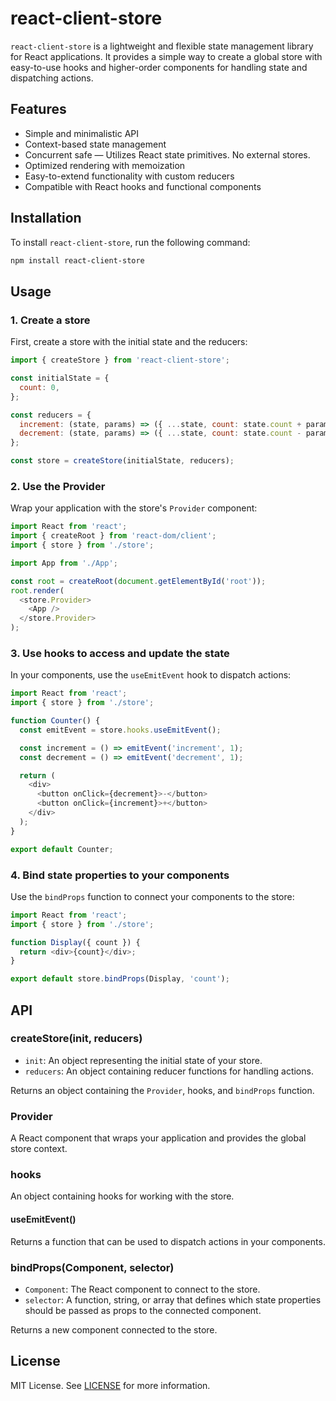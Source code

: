 # react-client-store

`react-client-store` is a lightweight and flexible state management library for React applications. It provides a simple way to create a global store with easy-to-use hooks and higher-order components for handling state and dispatching actions.

## Features

- Simple and minimalistic API
- Context-based state management
- Concurrent safe — Utilizes React state primitives. No external stores.
- Optimized rendering with memoization
- Easy-to-extend functionality with custom reducers
- Compatible with React hooks and functional components

## Installation

To install `react-client-store`, run the following command:

```bash
npm install react-client-store
```

## Usage

### 1. Create a store

First, create a store with the initial state and the reducers:

```javascript
import { createStore } from 'react-client-store';

const initialState = {
  count: 0,
};

const reducers = {
  increment: (state, params) => ({ ...state, count: state.count + params }),
  decrement: (state, params) => ({ ...state, count: state.count - params }),
};

const store = createStore(initialState, reducers);
```

### 2. Use the Provider

Wrap your application with the store's `Provider` component:

```javascript
import React from 'react';
import { createRoot } from 'react-dom/client';
import { store } from './store';

import App from './App';

const root = createRoot(document.getElementById('root'));
root.render(
  <store.Provider>
    <App />
  </store.Provider>
);
```

### 3. Use hooks to access and update the state

In your components, use the `useEmitEvent` hook to dispatch actions:

```javascript
import React from 'react';
import { store } from './store';

function Counter() {
  const emitEvent = store.hooks.useEmitEvent();

  const increment = () => emitEvent('increment', 1);
  const decrement = () => emitEvent('decrement', 1);

  return (
    <div>
      <button onClick={decrement}>-</button>
      <button onClick={increment}>+</button>
    </div>
  );
}

export default Counter;
```

### 4. Bind state properties to your components

Use the `bindProps` function to connect your components to the store:

```javascript
import React from 'react';
import { store } from './store';

function Display({ count }) {
  return <div>{count}</div>;
}

export default store.bindProps(Display, 'count');
```

## API

### createStore(init, reducers)

- `init`: An object representing the initial state of your store.
- `reducers`: An object containing reducer functions for handling actions.

Returns an object containing the `Provider`, hooks, and `bindProps` function.

### Provider

A React component that wraps your application and provides the global store context.

### hooks

An object containing hooks for working with the store.

#### useEmitEvent()

Returns a function that can be used to dispatch actions in your components.

### bindProps(Component, selector)

- `Component`: The React component to connect to the store.
- `selector`: A function, string, or array that defines which state properties should be passed as props to the connected component.

Returns a new component connected to the store.

## License

MIT License. See [LICENSE](LICENSE) for more information.